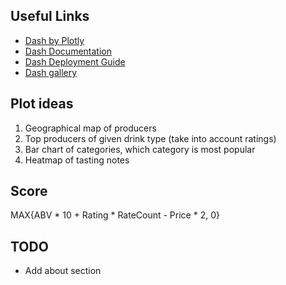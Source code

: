 ## Useful Links

- [Dash by Plotly](https://plotly.com/dash/)
- [Dash Documentation](https://dash.plotly.com)
- [Dash Deployment Guide](https://dash.plotly.com/deployment)
- [Dash gallery](https://dash.gallery/Portal/)

## Plot ideas

1. Geographical map of producers
2. Top producers of given drink type (take into account ratings)
3. Bar chart of categories, which category is most popular
5. Heatmap of tasting notes


## Score

MAX{ABV * 10 + Rating * RateCount - Price * 2, 0}

## TODO
- Add about section